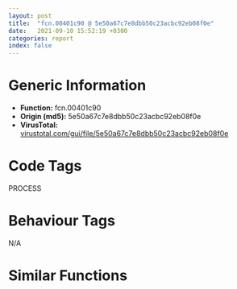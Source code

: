 ```yaml
---
layout: post
title:  "fcn.00401c90 @ 5e50a67c7e8dbb50c23acbc92eb08f0e"
date:   2021-09-10 15:52:19 +0300
categories: report
index: false
---
```


# Generic Information
- **Function:** fcn.00401c90
- **Origin (md5):** 5e50a67c7e8dbb50c23acbc92eb08f0e
- **VirusTotal:** [virustotal.com/gui/file/5e50a67c7e8dbb50c23acbc92eb08f0e][virustotal_ref]

# Code Tags
<span class="tag" id="PROCESS">PROCESS</span>


# Behaviour Tags
<span class="bhv-tag" id="na">N/A</span>

# Similar Functions
<script type="text/javascript" src="https://www.gstatic.com/charts/loader.js"></script>
<script type="text/javascript">

    google.charts.load('current', {'packages':['corechart']});
    google.charts.setOnLoadCallback(drawChart);

    function drawChart() {
    var data = new google.visualization.DataTable();
        data.addColumn('number', 'X');
        data.addColumn('number', 'Y');
        data.addColumn({type: 'string', role: 'tooltip', 'p': {'html': true}});
        data.addColumn({'type': 'string', 'role': 'style'});
        
        data.addRows([
    [-165.19248962402344, 7.619246006011963, '<b><a href="/report/fcn.00401c90@5e50a67c7e8dbb50c23acbc92eb08f0e">fcn.00401c90</a><br>@5e50a67c7e8dbb50c23acbc92eb08f0e</b><br>', 'point { fill-color: #e0440e; }'],
[44.789833068847656, -39.81098175048828, '<b><a href="/report/fcn.004021c0@da55f6ad71c51a7bfc62709434cb3d45">fcn.004021c0</a><br>@da55f6ad71c51a7bfc62709434cb3d45</b><br>', 'null'],
[-65.64324951171875, -61.0733642578125, '<b><a href="/report/fcn.004021c0@2a380710d2016aed75cfad6eacab1d1a">fcn.004021c0</a><br>@2a380710d2016aed75cfad6eacab1d1a</b><br>', 'null'],
[-165.40670776367188, -112.90969848632812, '<b><a href="/report/fcn.00401c90@c0371bf2f84d37acabd30e547b4cc5fa">fcn.00401c90</a><br>@c0371bf2f84d37acabd30e547b4cc5fa</b><br>', 'null'],
[91.92776489257812, 58.90492248535156, '<b><a href="/report/fcn.004021c0@6f3954a480bef11309decb3759df55ad">fcn.004021c0</a><br>@6f3954a480bef11309decb3759df55ad</b><br>', 'null'],
[-39.38282775878906, 36.39215850830078, '<b><a href="/report/fcn.00401c90@368dd66411b8b6ce2bcd15b0e14af5c0">fcn.00401c90</a><br>@368dd66411b8b6ce2bcd15b0e14af5c0</b><br>', 'null'],
[-121.06672668457031, 116.21296691894531, '<b><a href="/report/fcn.00401c90@d9b85b9b67587bbf2112c62164413bd8">fcn.00401c90</a><br>@d9b85b9b67587bbf2112c62164413bd8</b><br>', 'null'],
[219.3742218017578, -68.20851135253906, '<b><a href="/report/fcn.0042c080@279a61b1e76da49531f1f16fd1102a2d">fcn.0042c080</a><br>@279a61b1e76da49531f1f16fd1102a2d</b><br>', 'null'],
[4.124917984008789, 136.2427978515625, '<b><a href="/report/fcn.00401c90@d701bfe1b2c669cec1fe384fdc108bfb">fcn.00401c90</a><br>@d701bfe1b2c669cec1fe384fdc108bfb</b><br>', 'null'],
[-48.51055145263672, -171.2100830078125, '<b><a href="/report/fcn.004021c0@47d4e089bbf62dab1a8f678bd32b173c">fcn.004021c0</a><br>@47d4e089bbf62dab1a8f678bd32b173c</b><br>', 'null'],
[54.04582595825195, -153.58543395996094, '<b><a href="/report/fcn.004021c0@83f49824bfe7c3c24f4b74a2ba6ab65b">fcn.004021c0</a><br>@83f49824bfe7c3c24f4b74a2ba6ab65b</b><br>', 'null'],

        ]);

    var options = {
        title: 'Similarity Plot',
        legend: 'none',
        colors: ['#dedbd9', '#e6693e', '#ec8f6e', '#f3b49f', '#f6c7b6'],
        tooltip: {isHtml: true, trigger: 'both'},
        explorer: {
        actions: ["dragToZoom", "rightClickToReset"],
        },
        chartArea: {
        width: '80%',
        height: '80%'
        },
        width: '100%',
        height: '100%'
    };

    var chart = new google.visualization.ScatterChart(document.getElementById('chart_div'));

    chart.draw(data, options);
    }
    
</script>


<div id="chart_div" style="width: 100%px; height: 100%;"></div>

# Disassembled Code
{% highlight nasm %}

push ebp
mov ebp, esp
push 0xffffffffffffffff
push 0x434390
mov eax, dword
push eax
push ecx
sub esp, 0xe8
push ebx
push esi
push edi
mov eax, dword[0x44806c]
xor eax, ebp
push eax
lea eax, [ebp-0xc]
mov dword
mov dword[ebp-0x10], esp
mov dword[ebp-4], 0
push 0
call fcn.00405640
add esp, 4
mov dword[ebp-0xc4], eax
mov eax, dword[ebp-0xc4]
mov dword[ebp-0x98], eax
push 2
call fcn.00405640
add esp, 4
mov dword[ebp-0x50], eax
mov ecx, dword[ebp-0x50]
mov dword[ebp-0x44], ecx
push 0
push 0
push 3
push 0x80010000
mov edx, dword[ebp+8]
push edx
call fcn.00401940
add esp, 0x14
mov dword[ebp-0x54], eax
mov eax, dword[ebp-0x54]
mov dword[ebp-0x30], eax
cmp dword[ebp-0x30], 0xffffffff
jne 0x401d22
xor al, al
jmp 0x402147
mov ecx, dword[ebp-0x30]
mov dword[ebp-0x34], ecx
mov byte[ebp-4], 1
mov dword[ebp-0xe8], 0x200
mov edx, 0x214
add edx, 0x78
mov dword[ebp-0x2c], edx
mov eax, dword[ebp-0x2c]
push eax
call fcn.004158dd
add esp, 4
mov dword[ebp-0x58], eax
mov ecx, dword[ebp-0x58]
mov dword[ebp-0x5c], ecx
mov edx, dword[ebp-0x5c]
mov dword[ebp-0x28], edx
mov byte[ebp-4], 2
mov eax, dword[ebp-0x2c]
sub eax, 0x68
mov dword[ebp-0x60], eax
mov ecx, dword[ebp-0x28]
mov dword[ebp-0x64], ecx
lea edx, [ebp-0x40]
push edx
mov eax, dword[ebp-0x60]
push eax
mov ecx, dword[ebp-0x64]
push ecx
push 1
mov edx, dword[ebp-0x30]
push edx
call dword[ebp-0x44]
mov dword[ebp-0x68], eax
cmp dword[ebp-0x68], 0
je 0x401dfc
mov eax, dword[ebp-0x40]
push eax
lea ecx, [ebp-0x2c]
call fcn.00401c00
mov ecx, dword[ebp-0x2c]
sub ecx, 0x68
mov dword[ebp-0x6c], ecx
mov edx, dword[ebp-0x28]
mov dword[ebp-0x70], edx
lea eax, [ebp-0x40]
push eax
mov ecx, dword[ebp-0x6c]
push ecx
mov edx, dword[ebp-0x70]
push edx
push 1
mov eax, dword[ebp-0x30]
push eax
call dword[ebp-0x44]
mov dword[ebp-0x74], eax
cmp dword[ebp-0x74], 0
je 0x401dfc
mov byte[ebp-0x19], 0
mov byte[ebp-4], 1
mov ecx, dword[ebp-0x28]
mov dword[ebp-0x78], ecx
mov edx, dword[ebp-0x78]
push edx
call fcn.004158e6
add esp, 4
mov byte[ebp-4], 0
mov eax, dword[ebp-0x34]
mov dword[ebp-0x7c], eax
mov ecx, dword[ebp-0x7c]
push ecx
call dword[sym.imp.KERNEL32.dll_CloseHandle]
mov al, byte[ebp-0x19]
jmp 0x402147
mov edx, dword[ebp-0x28]
mov dword[ebp-0x18], edx
mov eax, dword[ebp-0x18]
mov dword[ebp-0x24], eax
mov ecx, dword[ebp-0x2c]
mov dword[ebp-0x80], ecx
mov edx, 2
imul eax, edx, 0
mov ecx, dword[ebp-0x18]
lea edx, [ecx+eax+0xc]
mov eax, dword[ebp-0x18]
add eax, dword[ebp-0x80]
sub eax, edx
shr eax, 1
mov dword[ebp-0x84], eax
mov ecx, dword[ebp-0x18]
movzx edx, word[ecx]
push edx
mov eax, dword[ebp-0x18]
mov ecx, dword[eax+4]
push ecx
mov edx, dword[ebp-0x18]
add edx, 0xc
push edx
call fcn.00417630
add esp, 0xc
mov eax, dword[ebp-0x18]
movzx ecx, word[eax]
shr ecx, 1
mov dword[ebp-0x14], ecx
mov edx, dword[ebp-0x14]
mov dword[ebp-0x38], edx
jmp 0x401e66
mov eax, dword[ebp-0x14]
sub eax, 1
mov dword[ebp-0x14], eax
cmp dword[ebp-0x38], 0
je 0x401e89
mov ecx, dword[ebp-0x38]
sub ecx, 1
mov dword[ebp-0x38], ecx
mov edx, dword[ebp-0x38]
mov eax, dword[ebp-0x18]
movzx ecx, word[eax+edx*2+0xc]
cmp ecx, 0x5c
jne 0x401e87
jmp 0x401e89
jmp 0x401e5d
mov edx, dword[ebp-0x84]
sub edx, dword[ebp-0x14]
mov dword[ebp-0x48], edx
lea eax, [ebp-0x48]
push eax
mov ecx, dword[ebp-0x14]
mov edx, dword[ebp-0x24]
lea eax, [edx+ecx*2+0xc]
push eax
call fcn.00401b00
add esp, 8
mov byte[ebp-0x1a], al
movzx ecx, byte[ebp-0x1a]
test ecx, ecx
jne 0x401ef9
mov byte[ebp-0x1b], 0
mov byte[ebp-4], 1
mov edx, dword[ebp-0x28]
mov dword[ebp-0x88], edx
mov eax, dword[ebp-0x88]
push eax
call fcn.004158e6
add esp, 4
mov byte[ebp-4], 0
mov ecx, dword[ebp-0x34]
mov dword[ebp-0x8c], ecx
mov edx, dword[ebp-0x8c]
push edx
call dword[sym.imp.KERNEL32.dll_CloseHandle]
mov al, byte[ebp-0x1b]
jmp 0x402147
mov eax, dword[ebp-0x14]
add eax, dword[ebp-0x48]
mov dword[ebp-0x14], eax
call dword[sym.imp.KERNEL32.dll_GetCurrentProcessId]
mov dword[ebp-0x90], eax
mov ecx, dword[ebp-0x14]
mov edx, dword[ebp-0x24]
lea eax, [edx+ecx*2+0xc]
push eax
push 4
lea ecx, [ebp-0x90]
push ecx
call fcn.004019d0
add esp, 0xc
mov edx, dword[ebp-0x14]
add edx, 8
mov dword[ebp-0x14], edx
lock dec
mov eax, dword[ebp-0x14]
mov ecx, dword[ebp-0x24]
lea edx, [ecx+eax*2+0xc]
push edx
push 4
push 0x449d30
call fcn.004019d0
add esp, 0xc
mov eax, dword[ebp-0x14]
add eax, 8
mov dword[ebp-0x14], eax
mov ecx, dword[ebp-0x14]
shl ecx, 1
mov edx, dword[ebp-0x24]
mov dword[edx+8], ecx
mov eax, dword[ebp-0x24]
mov dword[eax], 1
mov ecx, dword[ebp-0x24]
mov dword[ecx+4], 0
mov edx, dword[ebp-0x2c]
mov dword[ebp-0x94], edx
push 0xa
mov eax, dword[ebp-0x94]
push eax
mov ecx, dword[ebp-0x24]
push ecx
lea edx, [ebp-0xf0]
push edx
mov eax, dword[ebp-0x30]
push eax
call dword[ebp-0x98]
mov dword[ebp-0x9c], eax
cmp dword[ebp-0x9c], 0
je 0x401ff3
mov byte[ebp-0x1c], 0
mov byte[ebp-4], 1
mov ecx, dword[ebp-0x28]
mov dword[ebp-0xa0], ecx
mov edx, dword[ebp-0xa0]
push edx
call fcn.004158e6
add esp, 4
mov byte[ebp-4], 0
mov eax, dword[ebp-0x34]
mov dword[ebp-0xa4], eax
mov ecx, dword[ebp-0xa4]
push ecx
call dword[sym.imp.KERNEL32.dll_CloseHandle]
mov al, byte[ebp-0x1c]
jmp 0x402147
mov byte[ebp-4], 1
mov edx, dword[ebp-0x28]
mov dword[ebp-0xa8], edx
mov eax, dword[ebp-0xa8]
push eax
call fcn.004158e6
add esp, 4
push 5
call fcn.00405640
add esp, 4
mov dword[ebp-0xac], eax
mov ecx, dword[ebp-0xac]
mov dword[ebp-0xb4], ecx
push 6
call fcn.00405640
add esp, 4
mov dword[ebp-0xb0], eax
mov edx, dword[ebp-0xb0]
mov dword[ebp-0xb8], edx
mov ax, word[0x443898]
mov word[ebp-0x3c], ax
xor ecx, ecx
mov word[ebp-0xcc], cx
mov edx, 2
mov word[ebp-0xca], dx
lea eax, [ebp-0x3c]
mov dword[ebp-0xc8], eax
mov dword[ebp-0xe4], 0x18
mov ecx, dword[ebp-0x30]
mov dword[ebp-0xe0], ecx
mov dword[ebp-0xd8], 0
lea edx, [ebp-0xcc]
mov dword[ebp-0xdc], edx
mov dword[ebp-0xd4], 0
mov dword[ebp-0xd0], 0
mov dword[ebp-0x4c], 0
push 0x1000
push 7
lea eax, [ebp-0xf8]
push eax
lea ecx, [ebp-0xe4]
push ecx
push 0x10000
lea edx, [ebp-0x4c]
push edx
call dword[ebp-0xb4]
mov eax, dword[ebp-0x4c]
push eax
call dword[ebp-0xb8]
mov byte[ebp-0x1d], 1
mov byte[ebp-4], 0
mov ecx, dword[ebp-0x34]
mov dword[ebp-0xbc], ecx
mov edx, dword[ebp-0xbc]
push edx
call dword[sym.imp.KERNEL32.dll_CloseHandle]
mov al, byte[ebp-0x1d]
jmp 0x402147
mov ecx, dword[ebp-0xc]
mov dword
pop ecx
pop edi
pop esi
pop ebx
mov esp, ebp
pop ebp
ret

{% endhighlight %}

[virustotal_ref]: https://www.virustotal.com/gui/file/5e50a67c7e8dbb50c23acbc92eb08f0e